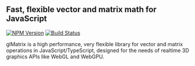 ## Fast, flexible vector and matrix math for JavaScript

[![NPM Version](https://img.shields.io/npm/v/gl-matrix.svg)](https://www.npmjs.com/package/gl-matrix)
[![Build Status](https://travis-ci.org/toji/gl-matrix.svg)](https://travis-ci.org/toji/gl-matrix)

glMatrix is a high performance, very flexible library for vector and matrix operations in JavaScript/TypeScript, designed for the needs of realtime 3D graphics APIs like WebGL and WebGPU.